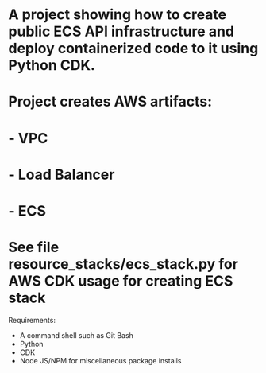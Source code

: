 # A project showing how to create public ECS API infrastructure and deploy containerized code to it using Python CDK.
# Project creates AWS artifacts:
#  - VPC
#  - Load Balancer
#  - ECS
# See file resource_stacks/ecs_stack.py for AWS CDK usage for creating ECS stack

Requirements:
 - A command shell such as Git Bash
 - Python
 - CDK
 - Node JS/NPM for miscellaneous package installs


